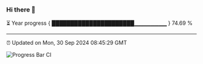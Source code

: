 ### Hi there 👋

⏳ Year progress { ██████████████████████▁▁▁▁▁▁▁▁ } 74.69 %

---

⏰ Updated on Mon, 30 Sep 2024 08:45:29 GMT

![Progress Bar CI](https://github.com/IshwaranRudhara/GIT-ACTION/workflows/Progress%20Bar%20CI/badge.svg)
